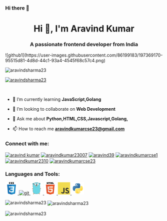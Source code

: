 ### Hi there 👋

<!--
**AravindSharma23/AravindSharma23** is a ✨ _special_ ✨ repository because its `README.md` (this file) appears on your GitHub profile.

Here are some ideas to get you started:

- 🔭 I’m currently working on ...
- 🌱 I’m currently learning ...
- 👯 I’m looking to collaborate on ...
- 🤔 I’m looking for help with ...
- 💬 Ask me about ...
- 📫 How to reach me: ...
- 😄 Pronouns: ...
- ⚡ Fun fact: ...
-->

<h1 align="center">Hi 👋, I'm Aravind Kumar</h1>
<h3 align="center">A passionate frontend developer from India</h3>
![github1](https://user-images.githubusercontent.com/86199183/197369170-95515d81-4d8d-44c1-93a4-4545f68c57c4.png)


<p align="left"> <img src="https://komarev.com/ghpvc/?username=aravindsharma23&label=Profile%20views&color=0e75b6&style=flat" alt="aravindsharma23" /> </p>

<p align="left"> <a href="https://github.com/ryo-ma/github-profile-trophy"><img src="https://github-profile-trophy.vercel.app/?username=aravindsharma23" alt="aravindsharma23" /></a> </p>

<p align="left"> <a href="https://twitter.com/" target="blank"><img src="https://img.shields.io/twitter/follow/?logo=twitter&style=for-the-badge" alt="" /></a> </p>

- 🌱 I’m currently learning **JavaScript,Golang**

- 👯 I’m looking to collaborate on **Web Development**

- 💬 Ask me about **Python,HTML,CSS,Javascript,Golang,**

- 📫 How to reach me **aravindkumarcse23@gmail.com**

<h3 align="left">Connect with me:</h3>
<p align="left">
<a href="https://linkedin.com/in/aravind kumar" target="blank"><img align="center" src="https://raw.githubusercontent.com/rahuldkjain/github-profile-readme-generator/master/src/images/icons/Social/linked-in-alt.svg" alt="aravind kumar" height="30" width="40" /></a>
<a href="https://instagram.com/aravindkumar23007" target="blank"><img align="center" src="https://raw.githubusercontent.com/rahuldkjain/github-profile-readme-generator/master/src/images/icons/Social/instagram.svg" alt="aravindkumar23007" height="30" width="40" /></a>
<a href="https://www.codechef.com/users/aravind39" target="blank"><img align="center" src="https://cdn.jsdelivr.net/npm/simple-icons@3.1.0/icons/codechef.svg" alt="aravind39" height="30" width="40" /></a>
<a href="https://www.hackerrank.com/aravindkumarcse1" target="blank"><img align="center" src="https://raw.githubusercontent.com/rahuldkjain/github-profile-readme-generator/master/src/images/icons/Social/hackerrank.svg" alt="aravindkumarcse1" height="30" width="40" /></a>
<a href="https://www.leetcode.com/aravindkumar2310" target="blank"><img align="center" src="https://raw.githubusercontent.com/rahuldkjain/github-profile-readme-generator/master/src/images/icons/Social/leet-code.svg" alt="aravindkumar2310" height="30" width="40" /></a>
<a href="https://auth.geeksforgeeks.org/user/aravindkumarcse23" target="blank"><img align="center" src="https://raw.githubusercontent.com/rahuldkjain/github-profile-readme-generator/master/src/images/icons/Social/geeks-for-geeks.svg" alt="aravindkumarcse23" height="30" width="40" /></a>
</p>

<h3 align="left">Languages and Tools:</h3>
<p align="left"> <a href="https://www.w3schools.com/css/" target="_blank" rel="noreferrer"> <img src="https://raw.githubusercontent.com/devicons/devicon/master/icons/css3/css3-original-wordmark.svg" alt="css3" width="40" height="40"/> </a> <a href="https://git-scm.com/" target="_blank" rel="noreferrer"> <img src="https://www.vectorlogo.zone/logos/git-scm/git-scm-icon.svg" alt="git" width="40" height="40"/> </a> <a href="https://golang.org" target="_blank" rel="noreferrer"> <img src="https://raw.githubusercontent.com/devicons/devicon/master/icons/go/go-original.svg" alt="go" width="40" height="40"/> </a> <a href="https://www.w3.org/html/" target="_blank" rel="noreferrer"> <img src="https://raw.githubusercontent.com/devicons/devicon/master/icons/html5/html5-original-wordmark.svg" alt="html5" width="40" height="40"/> </a> <a href="https://developer.mozilla.org/en-US/docs/Web/JavaScript" target="_blank" rel="noreferrer"> <img src="https://raw.githubusercontent.com/devicons/devicon/master/icons/javascript/javascript-original.svg" alt="javascript" width="40" height="40"/> </a> <a href="https://www.python.org" target="_blank" rel="noreferrer"> <img src="https://raw.githubusercontent.com/devicons/devicon/master/icons/python/python-original.svg" alt="python" width="40" height="40"/> </a> </p>

<p><img align="left" src="https://github-readme-stats.vercel.app/api/top-langs?username=aravindsharma23&show_icons=true&locale=en&layout=compact" alt="aravindsharma23" /></p>

<p>&nbsp;<img align="center" src="https://github-readme-stats.vercel.app/api?username=aravindsharma23&show_icons=true&locale=en" alt="aravindsharma23" /></p>

<p><img align="center" src="https://github-readme-streak-stats.herokuapp.com/?user=aravindsharma23&" alt="aravindsharma23" /></p>

